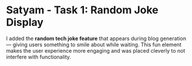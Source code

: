 # Satyam - Task 1: Random Joke Display

I added the **random tech joke feature** that appears during blog generation — giving users something to smile about while waiting. This fun element makes the user experience more engaging and was placed cleverly to not interfere with functionality.
